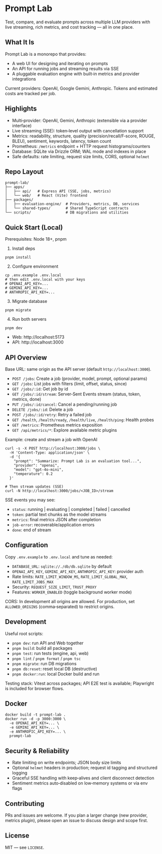 # Prompt Lab

Test, compare, and evaluate prompts across multiple LLM providers with live streaming, rich metrics, and cost tracking — all in one place.

## What It Is

Prompt Lab is a monorepo that provides:

- A web UI for designing and iterating on prompts
- An API for running jobs and streaming results via SSE
- A pluggable evaluation engine with built‑in metrics and provider integrations

Current providers: OpenAI, Google Gemini, Anthropic. Tokens and estimated costs are tracked per job.

## Highlights

- Multi‑provider: OpenAI, Gemini, Anthropic (extensible via a provider interface)
- Live streaming (SSE): token‑level output with cancellation support
- Metrics: readability, structure, quality (precision/recall/F‑score, ROUGE, BLEU), sentiment, keywords, latency, token count
- Prometheus: `/metrics` endpoint + HTTP request histograms/counters
- Database: SQLite via Drizzle ORM; WAL mode and indexes in place
- Safe defaults: rate limiting, request size limits, CORS, optional `helmet`

## Repo Layout

```
prompt-lab/
├── apps/
│   ├── api/   # Express API (SSE, jobs, metrics)
│   └── web/   # React (Vite) frontend
├── packages/
│   ├── evaluation-engine/  # Providers, metrics, DB, services
│   └── shared-types/       # Shared TypeScript contracts
└── scripts/                # DB migrations and utilities
```

## Quick Start (Local)

Prerequisites: Node 18+, pnpm

1. Install deps

```
pnpm install
```

2. Configure environment

```
cp .env.example .env.local
# then edit .env.local with your keys
# OPENAI_API_KEY=...
# GEMINI_API_KEY=...
# ANTHROPIC_API_KEY=...
```

3. Migrate database

```
pnpm migrate
```

4. Run both servers

```
pnpm dev
```

- Web: http://localhost:5173
- API: http://localhost:3000

## API Overview

Base URL: same origin as the API server (default `http://localhost:3000`).

- `POST /jobs`: Create a job (provider, model, prompt, optional params)
- `GET /jobs`: List jobs with filters (limit, offset, status, since)
- `GET /jobs/:id`: Get job by id
- `GET /jobs/:id/stream`: Server‑Sent Events stream (status, token, metrics, done)
- `PUT /jobs/:id/cancel`: Cancel a pending/running job
- `DELETE /jobs/:id`: Delete a job
- `POST /jobs/:id/retry`: Retry a failed job
- `GET /health`, `/health/ready`, `/health/live`, `/health/ping`: Health probes
- `GET /metrics`: Prometheus metrics exposition
- `GET /api/metrics/*`: Explore available metric plugins

Example: create and stream a job with OpenAI

```
curl -s -X POST http://localhost:3000/jobs \
  -H 'Content-Type: application/json' \
  -d '{
    "prompt": "Summarize: Prompt Lab is an evaluation tool...",
    "provider": "openai",
    "model": "gpt-4o-mini",
    "temperature": 0.2
  }'

# Then stream updates (SSE)
curl -N http://localhost:3000/jobs/<JOB_ID>/stream
```

SSE events you may see:

- `status`: running | evaluating | completed | failed | cancelled
- `token`: partial text chunks as the model streams
- `metrics`: final metrics JSON after completion
- `job-error`: recoverable/application errors
- `done`: end of stream

## Configuration

Copy `.env.example` to `.env.local` and tune as needed:

- `DATABASE_URL`: `sqlite://./db/db.sqlite` by default
- `OPENAI_API_KEY`, `GEMINI_API_KEY`, `ANTHROPIC_API_KEY`: provider auth
- Rate limits: `RATE_LIMIT_WINDOW_MS`, `RATE_LIMIT_GLOBAL_MAX`, `RATE_LIMIT_JOBS_MAX`
- Security: `REQUEST_SIZE_LIMIT`, `TRUST_PROXY`
- Features: `WORKER_ENABLED` (toggle background worker mode)

CORS: In development all origins are allowed. For production, set `ALLOWED_ORIGINS` (comma‑separated) to restrict origins.

## Development

Useful root scripts:

- `pnpm dev`: run API and Web together
- `pnpm build`: build all packages
- `pnpm test`: run tests (engine, api, web)
- `pnpm lint` / `pnpm format` / `pnpm tsc`
- `pnpm migrate`: run DB migrations
- `pnpm db:reset`: reset local DB (destructive)
- `pnpm docker:run`: local Docker build and run

Testing stack: Vitest across packages; API E2E test is available; Playwright is included for browser flows.

## Docker

```
docker build -t prompt-lab .
docker run -d -p 3000:3000 \
  -e OPENAI_API_KEY=... \
  -e GEMINI_API_KEY=... \
  -e ANTHROPIC_API_KEY=... \
  prompt-lab
```

## Security & Reliability

- Rate limiting on write endpoints; JSON body size limits
- Optional `helmet` headers in production; request id tagging and structured logging
- Graceful SSE handling with keep‑alives and client disconnect detection
- Sentiment metrics auto‑disabled on low‑memory systems or via env flags

## Contributing

PRs and issues are welcome. If you plan a larger change (new provider, metrics plugin), please open an issue to discuss design and scope first.

## License

MIT — see `LICENSE`.
